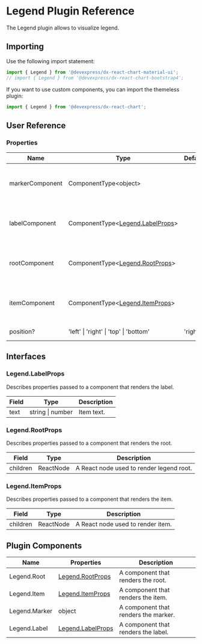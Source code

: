 # Legend Plugin Reference

The Legend plugin allows to visualize legend.

## Importing

Use the following import statement:

```js
import { Legend } from '@devexpress/dx-react-chart-material-ui';
// import { Legend } from '@devexpress/dx-react-chart-bootstrap4';
```

If you want to use custom components, you can import the themeless plugin:

```js
import { Legend } from '@devexpress/dx-react-chart';
```

## User Reference

### Properties

Name | Type | Default | Description
-----|------|---------|------------
markerComponent | ComponentType&lt;object&gt; | | A component that renders the marker.
labelComponent | ComponentType&lt;[Legend.LabelProps](#legendlabelprops)&gt; | | A component that renders the label.
rootComponent | ComponentType&lt;[Legend.RootProps](#legendrootprops)&gt; | | A component that renders the root.
itemComponent | ComponentType&lt;[Legend.ItemProps](#legenditemprops)&gt; | | A component that renders the item.
position? | 'left' &#124; 'right' &#124; 'top' &#124; 'bottom' | 'right' | Legend position.

## Interfaces

### Legend.LabelProps

Describes properties passed to a component that renders the label.

Field | Type | Description
------|------|------------
text | string &#124; number | Item text.

### Legend.RootProps

Describes properties passed to a component that renders the root.

Field | Type | Description
------|------|------------
children | ReactNode | A React node used to render legend root.

### Legend.ItemProps

Describes properties passed to a component that renders the item.

Field | Type | Description
------|------|------------
children | ReactNode | A React node used to render item.

## Plugin Components

Name | Properties | Description
-----|------------|------------
Legend.Root | [Legend.RootProps](#legendrootprops) | A component that renders the root.
Legend.Item | [Legend.ItemProps](#legenditemprops) | A component that renders the item.
Legend.Marker | object | A component that renders the marker.
Legend.Label | [Legend.LabelProps](#legendlabelprops) | A component that renders the label.
